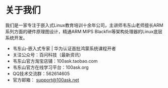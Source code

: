 # 关于我们
我们是一家专注于嵌入式Linux教育培训十余年公司，主讲师韦东山老师擅长ARM系列方面的硬件原理图设计，精通ARM MIPS Blackfin等架构处理器的Linux底层系统开发。

* 韦东山-嵌入式专家 | 华为认证首批鸿蒙系统课程开者
* 关注公众号：百问科技（最新资讯）
* 韦东山官方淘宝店铺：100ask.taobao.com
* 韦东山官方在线学习平台：100ask.org
* QQ技术交流群：562614605
* 官方邮箱： support@100ask.net
